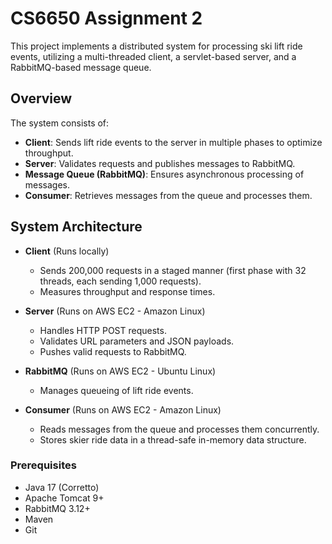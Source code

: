 # CS6650 Assignment 2 

This project implements a distributed system for processing ski lift ride events, utilizing a multi-threaded client, a servlet-based server, and a RabbitMQ-based message queue.

## Overview
The system consists of:
- **Client**: Sends lift ride events to the server in multiple phases to optimize throughput.
- **Server**: Validates requests and publishes messages to RabbitMQ.
- **Message Queue (RabbitMQ)**: Ensures asynchronous processing of messages.
- **Consumer**: Retrieves messages from the queue and processes them.

## System Architecture
- **Client** (Runs locally)
    - Sends 200,000 requests in a staged manner (first phase with 32 threads, each sending 1,000 requests).
    - Measures throughput and response times.

- **Server** (Runs on AWS EC2 - Amazon Linux)
    - Handles HTTP POST requests.
    - Validates URL parameters and JSON payloads.
    - Pushes valid requests to RabbitMQ.

- **RabbitMQ** (Runs on AWS EC2 - Ubuntu Linux)
    - Manages queueing of lift ride events.

- **Consumer** (Runs on AWS EC2 - Amazon Linux)
    - Reads messages from the queue and processes them concurrently.
    - Stores skier ride data in a thread-safe in-memory data structure.

### Prerequisites
- Java 17 (Corretto)
- Apache Tomcat 9+
- RabbitMQ 3.12+
- Maven
- Git